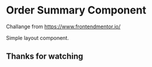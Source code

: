 # Order Summary Component

Challange from https://www.frontendmentor.io/ 

Simple layout component. 


## Thanks for watching 
